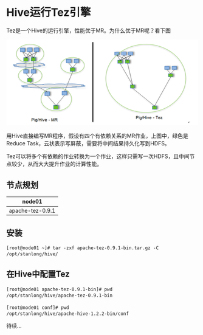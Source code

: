 # Hive运行Tez引擎

Tez是一个Hive的运行引擎，性能优于MR。为什么优于MR呢？看下图

![](./doc/08.png)

用Hive直接编写MR程序，假设有四个有依赖关系的MR作业，上图中，绿色是Reduce Task，云状表示写屏蔽，需要将中间结果持久化写到HDFS。

Tez可以将多个有依赖的作业转换为一个作业，这样只需写一次HDFS，且中间节点较少，从而大大提升作业的计算性能。

## 节点规划

| node01           |
| ---------------- |
| apache-tez-0.9.1 |

## 安装

```shell
[root@node01 ~]# tar -zxf apache-tez-0.9.1-bin.tar.gz -C /opt/stanlong/hive/
```

## 在Hive中配置Tez

```shell
[root@node01 apache-tez-0.9.1-bin]# pwd
/opt/stanlong/hive/apache-tez-0.9.1-bin

[root@node01 conf]# pwd
/opt/stanlong/hive/apache-hive-1.2.2-bin/conf
```

待续...